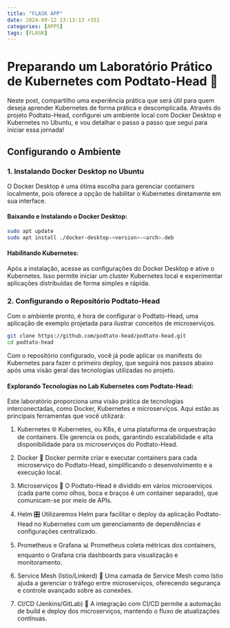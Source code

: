 ```yaml
---
title: "FLASK APP"
date: 2024-09-12 13:13:13 +351
categories: [APPS]
tags: [FLASK]
---
```

# Preparando um Laboratório Prático de Kubernetes com Podtato-Head 🚀

Neste post, compartilho uma experiência prática que será útil para quem deseja aprender Kubernetes de forma prática e descomplicada. Através do projeto Podtato-Head, configurei um ambiente local com Docker Desktop e Kubernetes no Ubuntu, e vou detalhar o passo a passo que segui para iniciar essa jornada!

## Configurando o Ambiente

### 1. Instalando Docker Desktop no Ubuntu

O Docker Desktop é uma ótima escolha para gerenciar containers localmente, pois oferece a opção de habilitar o Kubernetes diretamente em sua interface.

#### Baixando e Instalando o Docker Desktop:

```bash
sudo apt update
sudo apt install ./docker-desktop-<version>-<arch>.deb


```

####	Habilitando Kubernetes:
Após a instalação, acesse as configurações do Docker Desktop e ative o Kubernetes. Isso permite iniciar um cluster Kubernetes local e experimentar aplicações distribuídas de forma simples e rápida.

### 2. Configurando o Repositório Podtato-Head

Com o ambiente pronto, é hora de configurar o Podtato-Head, uma aplicação de exemplo projetada para ilustrar conceitos de microserviços.

```bash
git clone https://github.com/podtato-head/podtato-head.git
cd podtato-head
```
 Com o repositório configurado, você já pode aplicar os manifests do Kubernetes para fazer o primeiro deploy, que seguirá nos passos abaixo após uma visão geral das tecnologias utilizadas no projeto.


####	Explorando Tecnologias no Lab Kubernetes com Podtato-Head:

Este laboratório proporciona uma visão prática de tecnologias interconectadas, como Docker, Kubernetes e microserviços. Aqui estão as principais ferramentas que você utilizará:

1.	Kubernetes 🌐
Kubernetes, ou K8s, é uma plataforma de orquestração de containers. Ele gerencia os pods, garantindo escalabilidade e alta disponibilidade para os microserviços do Podtato-Head.

2.	Docker 🐳
Docker permite criar e executar containers para cada microserviço do Podtato-Head, simplificando o desenvolvimento e a execução local.

3.	Microserviços 🧩
O Podtato-Head é dividido em vários microserviços (cada parte como olhos, boca e braços é um container separado), que comunicam-se por meio de APIs.

4.	Helm 🎛️
Utilizaremos Helm para facilitar o deploy da aplicação Podtato-Head no Kubernetes com um gerenciamento de dependências e configurações centralizado.

5.	Prometheus e Grafana 📊
Prometheus coleta métricas dos containers, enquanto o Grafana cria dashboards para visualização e monitoramento.

6.	Service Mesh (Istio/Linkerd) 🔀
Uma camada de Service Mesh como Istio ajuda a gerenciar o tráfego entre microserviços, oferecendo segurança e controle avançado sobre as conexões.

7.	CI/CD (Jenkins/GitLab) 🔄
A integração com CI/CD permite a automação de build e deploy dos microserviços, mantendo o fluxo de atualizações contínuas.


